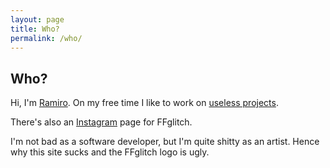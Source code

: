 ```yaml
---
layout: page
title: Who?
permalink: /who/
---
```


## Who?

Hi, I'm [Ramiro](https://www.instagram.com/ramiropolla/). On my free time I like to work on [useless projects](https://github.com/ramiropolla).

There's also an [Instagram](https://www.instagram.com/ffstrudel/) page for FFglitch.

I'm not bad as a software developer, but I'm quite shitty as an artist. Hence why this site sucks and the FFglitch logo is ugly.
